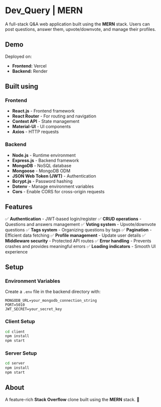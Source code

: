 # Dev_Query  | MERN

A full-stack Q&A  web application built using the **MERN** stack. Users can post questions, answer them, upvote/downvote, and manage their profiles.

## Demo
Deployed on:
- **Frontend:** Vercel
- **Backend:** Render

## Built using
### Frontend
- **React.js** - Frontend framework
- **React Router** - For routing and navigation
- **Context API** - State management
- **Material-UI** - UI components
- **Axios** - HTTP requests

### Backend
- **Node.js** - Runtime environment
- **Express.js** - Backend framework
- **MongoDB** - NoSQL database
- **Mongoose** - MongoDB ODM
- **JSON Web Token (JWT)** - Authentication
- **Bcrypt.js** - Password hashing
- **Dotenv** - Manage environment variables
- **Cors** - Enable CORS for cross-origin requests

## Features
✅ **Authentication** - JWT-based login/register
✅ **CRUD operations** - Questions and answers management
✅ **Voting system** - Upvote/downvote questions
✅ **Tags system** - Organizing questions by tags
✅ **Pagination** - Efficient data fetching
✅ **Profile management** - Update user details
✅ **Middleware security** - Protected API routes
✅ **Error handling** - Prevents crashes and provides meaningful errors
✅ **Loading indicators** - Smooth UI experience

## Setup
### Environment Variables
Create a `.env` file in the backend directory with:
```
MONGODB_URL=your_mongodb_connection_string
PORT=5010
JWT_SECRET=your_secret_key
```

### Client Setup
```sh
cd client
npm install
npm start
```

### Server Setup
```sh
cd server
npm install
npm start
```

## About
A feature-rich **Stack Overflow** clone built using the **MERN** stack. 🚀

